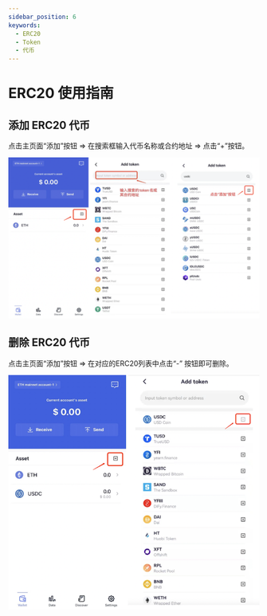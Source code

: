 ```yaml
---
sidebar_position: 6
keywords:
  - ERC20
  - Token
  - 代币
---
```


# ERC20 使用指南

## 添加 ERC20 代币

点击主页面“添加”按钮 => 在搜索框输入代币名称或合约地址 => 点击“+”按钮。

![](./img/add-erc20.png)

## 删除 ERC20 代币

点击主页面“添加”按钮 => 在对应的ERC20列表中点击“-” 按钮即可删除。

![](./img/rm-erc20.png)